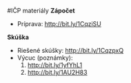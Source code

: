 #IČP materiály
**Zápočet**
* Príprava: http://bit.ly/1CqziSU

**Skúška**

* Riešené skúšky: http://bit.ly/1CqzpxQ
* Výcuc (poznámky):
	1. http://bit.ly/1yfYhL1
	2. http://bit.ly/1AU2H83
